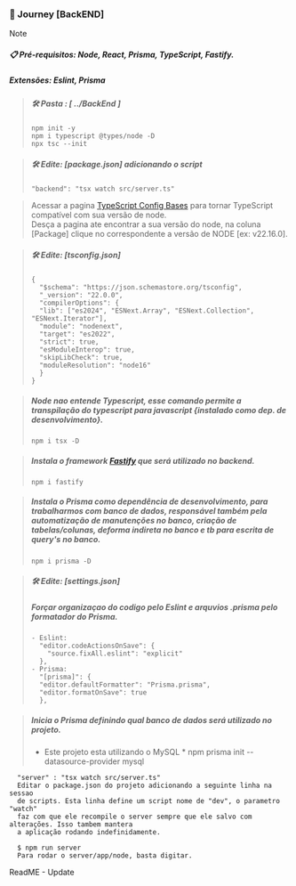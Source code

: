 ### 🚀 Journey [BackEND]

> [!NOTE]
> ##### 📋 Pré-requisitos: Node, React, Prisma, TypeScript, Fastify.<br>
> ##### Extensões: Eslint, Prisma

> ##### **🛠️ Pasta : [ ../BackEnd ]**
>     npm init -y
>     npm i typescript @types/node -D
>     npx tsc --init

> ##### **🛠️ Edite: [package.json] adicionando o script**
>     "backend": "tsx watch src/server.ts"

>
>Acessar a pagina [TypeScript Config Bases](https://github.com/tsconfig/bases) para tornar TypeScript compatível com sua versão de node.<br>
>Desça a pagina ate encontrar a sua versão do node, na coluna [Package] clique no correspondente a versão de NODE [ex: v22.16.0].<br>

> ##### **🛠️ Edite:   [tsconfig.json]**
>     {
>       "$schema": "https://json.schemastore.org/tsconfig",
>       "_version": "22.0.0",
>       "compilerOptions": {
>       "lib": ["es2024", "ESNext.Array", "ESNext.Collection", "ESNext.Iterator"],
>       "module": "nodenext",
>       "target": "es2022",
>       "strict": true,
>       "esModuleInterop": true,
>       "skipLibCheck": true,
>       "moduleResolution": "node16"
>       }
>     }

> ##### Node nao entende Typescript, esse comando permite a transpilação do typescript para javascript {instalado como dep. de desenvolvimento}.
>     npm i tsx -D

> ##### Instala o framework [Fastify](https://fastify.dev/docs/latest/Guides/Getting-Started/) que será utilizado no backend.
>     npm i fastify

> ##### Instala o Prisma como dependência de desenvolvimento, para trabalharmos com banco de dados, responsável também pela automatização de manutenções no banco, criação de tabelas/colunas, deforma indireta no banco e tb para escrita de query's no banco.
>     npm i prisma -D

> ##### **🛠️ Edite:   [settings.json]**
> ##### Forçar organizaçao do codigo pelo Eslint e arquvios .prisma pelo formatador do Prisma.
>     - Eslint:
>       "editor.codeActionsOnSave": {
>         "source.fixAll.eslint": "explicit"
>       },
>     - Prisma:
>       "[prisma]": {
>       "editor.defaultFormatter": "Prisma.prisma",
>       "editor.formatOnSave": true
>       },


> ##### Inicia o Prisma definindo qual banco de dados será utilizado no projeto.
>    * Este projeto esta utilizando o MySQL *
>    npm prisma init --datasource-provider mysql
      
      "server" : "tsx watch src/server.ts"
      Editar o package.json do projeto adicionando a seguinte linha na sessao 
      de scripts. Esta linha define um script nome de "dev", o parametro "watch" 
      faz com que ele recompile o server sempre que ele salvo com alterações. Isso tambem mantera 
      a aplicação rodando indefinidamente.

      $ npm run server
      Para rodar o server/app/node, basta digitar.

ReadME - Update